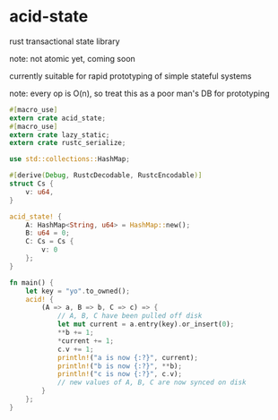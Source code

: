 # acid-state
rust transactional state library

note: not atomic yet, coming soon

currently suitable for rapid prototyping of simple stateful systems

note: every op is O(n), so treat this as a poor man's DB for prototyping

```rust
#[macro_use]
extern crate acid_state;
#[macro_use]
extern crate lazy_static;
extern crate rustc_serialize;

use std::collections::HashMap;

#[derive(Debug, RustcDecodable, RustcEncodable)]
struct Cs {
    v: u64,
}

acid_state! {
    A: HashMap<String, u64> = HashMap::new();
    B: u64 = 0;
    C: Cs = Cs {
        v: 0
    };
}

fn main() {
    let key = "yo".to_owned();
    acid! {
        (A => a, B => b, C => c) => {
            // A, B, C have been pulled off disk
            let mut current = a.entry(key).or_insert(0);
            **b += 1;
            *current += 1;
            c.v += 1;
            println!("a is now {:?}", current);
            println!("b is now {:?}", **b);
            println!("c is now {:?}", c.v);
            // new values of A, B, C are now synced on disk
        }
    };
}
```
